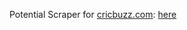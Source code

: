 Potential Scraper for [cricbuzz.com](https://www.cricbuzz.com): [here](https://github.com/mskian/cricket-api-nodejs)